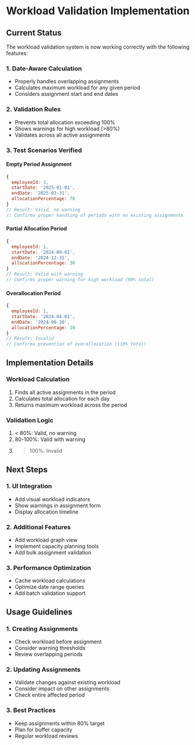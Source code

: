 # Workload Validation Implementation

## Current Status

The workload validation system is now working correctly with the following features:

### 1. Date-Aware Calculation
- Properly handles overlapping assignments
- Calculates maximum workload for any given period
- Considers assignment start and end dates

### 2. Validation Rules
- Prevents total allocation exceeding 100%
- Shows warnings for high workload (>80%)
- Validates across all active assignments

### 3. Test Scenarios Verified

#### Empty Period Assignment
```javascript
{
  employeeId: 3,
  startDate: '2025-01-01',
  endDate: '2025-03-31',
  allocationPercentage: 70
}
// Result: Valid, no warning
// Confirms proper handling of periods with no existing assignments
```

#### Partial Allocation Period
```javascript
{
  employeeId: 1,
  startDate: '2024-09-01',
  endDate: '2024-12-31',
  allocationPercentage: 30
}
// Result: Valid with warning
// Confirms proper warning for high workload (90% total)
```

#### Overallocation Period
```javascript
{
  employeeId: 1,
  startDate: '2024-04-01',
  endDate: '2024-06-30',
  allocationPercentage: 10
}
// Result: Invalid
// Confirms prevention of overallocation (110% total)
```

## Implementation Details

### Workload Calculation
1. Finds all active assignments in the period
2. Calculates total allocation for each day
3. Returns maximum workload across the period

### Validation Logic
1. < 80%: Valid, no warning
2. 80-100%: Valid with warning
3. > 100%: Invalid

## Next Steps

### 1. UI Integration
- Add visual workload indicators
- Show warnings in assignment form
- Display allocation timeline

### 2. Additional Features
- Add workload graph view
- Implement capacity planning tools
- Add bulk assignment validation

### 3. Performance Optimization
- Cache workload calculations
- Optimize date range queries
- Add batch validation support

## Usage Guidelines

### 1. Creating Assignments
- Check workload before assignment
- Consider warning thresholds
- Review overlapping periods

### 2. Updating Assignments
- Validate changes against existing workload
- Consider impact on other assignments
- Check entire affected period

### 3. Best Practices
- Keep assignments within 80% target
- Plan for buffer capacity
- Regular workload reviews